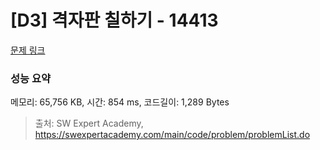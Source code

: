 # [D3] 격자판 칠하기 - 14413 

[문제 링크](https://swexpertacademy.com/main/code/problem/problemDetail.do?contestProbId=AYEXgKnKKg0DFARx) 

### 성능 요약

메모리: 65,756 KB, 시간: 854 ms, 코드길이: 1,289 Bytes



> 출처: SW Expert Academy, https://swexpertacademy.com/main/code/problem/problemList.do